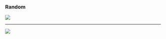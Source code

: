### Random
![](https://quotes-github-readme.vercel.app/api?type=horizontal&theme=light)

---
[![](https://visitcount.itsvg.in/api?id=Pseey&icon=2&color=0)](https://visitcount.itsvg.in)
